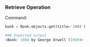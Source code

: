 ### Retrieve Operation

Command:
```python
book = Book.objects.get(title='1984')

### Expected output
<Book: 1984 by George Orwell (1949)>

